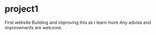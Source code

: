 # project1
First website
Building and improving this as i learn more
Any advise and improvements are welcome.
